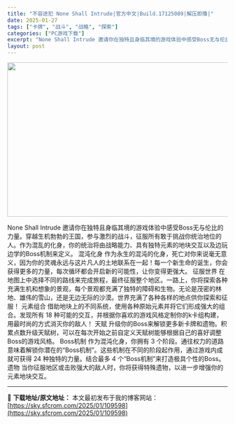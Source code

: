```yaml
---
title: "不容进犯 None Shall Intrude|官方中文|Build.17125089|解压即撸|"
date: 2025-01-27
tags: ["卡牌", "战斗", "战略", "探索"]
categories: ["PC游戏下载"]
excerpt: "None Shall Intrude 邀请你在独特且身临其境的游戏体验中感受Boss无与伦比的力量。穿越生机勃勃的王国，参与激烈的战斗，征服所有敢于挑战你统治地位的人。作为混乱的化身，你的统治将由战略能力、具有独特元素的地块交互以及边玩边学的Boss机制来定义。 混沌化身 作为永生的混沌的化身，死亡&hellip;"
layout: post
---
```


<img class="aligncenter size-full wp-image-109603" src="https://sky.sfcrom.com/wp-content/uploads/2025/01/2025012713534330.webp" alt="" width="616" height="353" />

None Shall Intrude 邀请你在独特且身临其境的游戏体验中感受Boss无与伦比的力量。穿越生机勃勃的王国，参与激烈的战斗，征服所有敢于挑战你统治地位的人。作为混乱的化身，你的统治将由战略能力、具有独特元素的地块交互以及边玩边学的Boss机制来定义。
混沌化身
作为永生的混沌的化身，死亡对你来说毫无意义，因为你的灵魂永远与这片凡人的土地联系在一起！每一个新生命的诞生，你会获得更多的力量，每次循环都会开启新的可能性，让你变得更强大。
征服世界
在地图上中选择不同的路线来完成旅程，最终征服整个地区。一路上，你将探索各种充满生机和想象的景观，每个景观都充满了独特的障碍和生物。无论是茂密的林地、雄伟的雪山，还是无边无际的沙漠。世界充满了各种各样的地点供你探索和征服！
元素组合
借助地块上的不同系统，使用各种原始元素并将它们形成强大的组合。发现所有 18 种可能的交互，并根据你喜欢的游戏风格定制你的k卡组构建，用最时尚的方式消灭你的敌人！
天赋
升级你的Boss来解锁更多新卡牌和遗物。积累点数升级天赋树，可以在每次开始之前自定义天赋树能够根据自己的喜好调整Boss的游戏风格。
Boss机制
作为混沌化身，你拥有 3 个阶段。通往权力的道路意味着解锁你潜在的“Boss机制”。这些机制在不同的阶段起作用，通过游戏内成就可获得 24 种独特的力量。结合最多 4 个“Boss机制”来打造极具个性的Boss。
遗物
当你征服地区或击败强大的敌人时，你将获得特殊遗物，以进一步增强你的元素地块交互。

---
📖 **下载地址/原文地址：** 本文最初发布于我的博客网站：[https://sky.sfcrom.com/2025/01/109598](https://sky.sfcrom.com/2025/01/109598)
